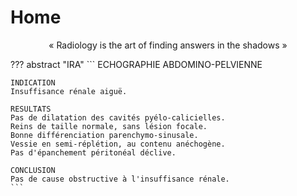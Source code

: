 # Home

<p style="text-align: center">« Radiology is the art of finding answers in the shadows »</p>

??? abstract "IRA"
    ```
    ECHOGRAPHIE ABDOMINO-PELVIENNE

    INDICATION
    Insuffisance rénale aiguë.

    RESULTATS
    Pas de dilatation des cavités pyélo-calicielles.
    Reins de taille normale, sans lésion focale.
    Bonne différenciation parenchymo-sinusale.
    Vessie en semi-réplétion, au contenu anéchogène.
    Pas d'épanchement péritonéal déclive.

    CONCLUSION
    Pas de cause obstructive à l'insuffisance rénale.
    ```